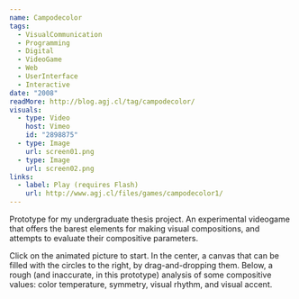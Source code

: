 ```yaml
---
name: Campodecolor
tags:
  - VisualCommunication
  - Programming
  - Digital
  - VideoGame
  - Web
  - UserInterface
  - Interactive
date: "2008"
readMore: http://blog.agj.cl/tag/campodecolor/
visuals:
  - type: Video
    host: Vimeo
    id: "2898875"
  - type: Image
    url: screen01.png
  - type: Image
    url: screen02.png
links:
  - label: Play (requires Flash)
    url: http://www.agj.cl/files/games/campodecolor1/
---
```



Prototype for my undergraduate thesis project. An experimental videogame that offers the barest elements for making visual compositions, and attempts to evaluate their compositive parameters.

Click on the animated picture to start. In the center, a canvas that can be filled with the circles to the right, by drag-and-dropping them. Below, a rough (and inaccurate, in this prototype) analysis of some compositive values: color temperature, symmetry, visual rhythm, and visual accent.
